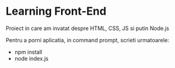 # Learning Front-End

Proiect in care am invatat despre HTML, CSS, JS si putin Node.js

Pentru a porni aplicatia, in command prompt, scrieti urmatoarele:
- npm install
- node index.js

